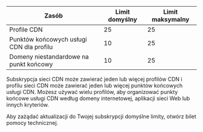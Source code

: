 
| Zasób | Limit domyślny | Limit maksymalny | 
| --- | --- | --- |
| Profile CDN |25 |25 |
| Punktów końcowych usługi CDN dla profilu |10 |25 |
| Domeny niestandardowe na punkt końcowy |10 |25 |

Subskrypcja sieci CDN może zawierać jeden lub więcej profilów CDN i profilu sieci CDN może zawierać jeden lub więcej punktów końcowych usługi CDN. Możesz używać wielu profilów, aby organizować punkty końcowe usługi CDN według domeny internetowej, aplikacji sieci Web lub innych kryteriów. 

Aby zażądać aktualizacji do Twojej subskrypcji domyślne limity, otwórz bilet pomocy technicznej. 


